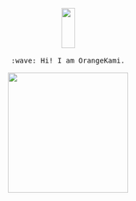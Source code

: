<p align="center">
  <img src="https://c.tenor.com/74l5y1hUdtwAAAAi/pokemon.gif" width="27px" height="80px">
  <br><br>
  <samp>
    :wave: Hi! I am OrangeKami.
    <br><br>
    <img src="https://c.tenor.com/_irU8oUff_IAAAAC/anya-anya-forger.giff" width="240px" align="center">  
  </samp>
</p>
